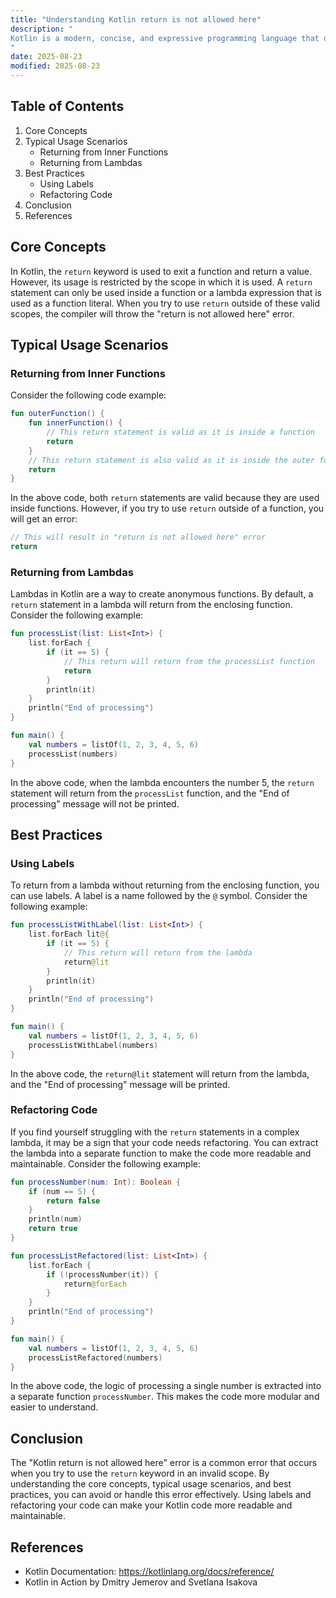 ```yaml
---
title: "Understanding Kotlin return is not allowed here"
description: "
Kotlin is a modern, concise, and expressive programming language that offers a wide range of features to make software development more efficient. However, one common error that developers may encounter is the return is not allowed here message. This error typically occurs when you try to use the `return` keyword in a context where it is not permitted. In this blog post, we will explore the core concepts behind this error, look at typical usage scenarios, and discuss best practices to avoid or handle it.
"
date: 2025-08-23
modified: 2025-08-23
---
```


## Table of Contents
1. Core Concepts
2. Typical Usage Scenarios
    - Returning from Inner Functions
    - Returning from Lambdas
3. Best Practices
    - Using Labels
    - Refactoring Code
4. Conclusion
5. References

## Core Concepts
In Kotlin, the `return` keyword is used to exit a function and return a value. However, its usage is restricted by the scope in which it is used. A `return` statement can only be used inside a function or a lambda expression that is used as a function literal. When you try to use `return` outside of these valid scopes, the compiler will throw the "return is not allowed here" error.

## Typical Usage Scenarios

### Returning from Inner Functions
Consider the following code example:

```kotlin
fun outerFunction() {
    fun innerFunction() {
        // This return statement is valid as it is inside a function
        return
    }
    // This return statement is also valid as it is inside the outer function
    return
}
```

In the above code, both `return` statements are valid because they are used inside functions. However, if you try to use `return` outside of a function, you will get an error:

```kotlin
// This will result in "return is not allowed here" error
return
```

### Returning from Lambdas
Lambdas in Kotlin are a way to create anonymous functions. By default, a `return` statement in a lambda will return from the enclosing function. Consider the following example:

```kotlin
fun processList(list: List<Int>) {
    list.forEach {
        if (it == 5) {
            // This return will return from the processList function
            return
        }
        println(it)
    }
    println("End of processing")
}

fun main() {
    val numbers = listOf(1, 2, 3, 4, 5, 6)
    processList(numbers)
}
```

In the above code, when the lambda encounters the number 5, the `return` statement will return from the `processList` function, and the "End of processing" message will not be printed.

## Best Practices

### Using Labels
To return from a lambda without returning from the enclosing function, you can use labels. A label is a name followed by the `@` symbol. Consider the following example:

```kotlin
fun processListWithLabel(list: List<Int>) {
    list.forEach lit@{
        if (it == 5) {
            // This return will return from the lambda
            return@lit
        }
        println(it)
    }
    println("End of processing")
}

fun main() {
    val numbers = listOf(1, 2, 3, 4, 5, 6)
    processListWithLabel(numbers)
}
```

In the above code, the `return@lit` statement will return from the lambda, and the "End of processing" message will be printed.

### Refactoring Code
If you find yourself struggling with the `return` statements in a complex lambda, it may be a sign that your code needs refactoring. You can extract the lambda into a separate function to make the code more readable and maintainable. Consider the following example:

```kotlin
fun processNumber(num: Int): Boolean {
    if (num == 5) {
        return false
    }
    println(num)
    return true
}

fun processListRefactored(list: List<Int>) {
    list.forEach {
        if (!processNumber(it)) {
            return@forEach
        }
    }
    println("End of processing")
}

fun main() {
    val numbers = listOf(1, 2, 3, 4, 5, 6)
    processListRefactored(numbers)
}
```

In the above code, the logic of processing a single number is extracted into a separate function `processNumber`. This makes the code more modular and easier to understand.

## Conclusion
The "Kotlin return is not allowed here" error is a common error that occurs when you try to use the `return` keyword in an invalid scope. By understanding the core concepts, typical usage scenarios, and best practices, you can avoid or handle this error effectively. Using labels and refactoring your code can make your Kotlin code more readable and maintainable.

## References
- Kotlin Documentation: https://kotlinlang.org/docs/reference/
- Kotlin in Action by Dmitry Jemerov and Svetlana Isakova